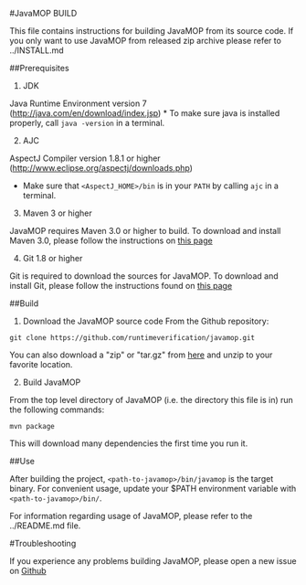 #JavaMOP BUILD

This file contains instructions for building JavaMOP from its source
code.  If you only want to use JavaMOP from released zip archive
please refer to ../INSTALL.md

##Prerequisites

1. JDK

 Java Runtime Environment version 7
 (http://java.com/en/download/index.jsp) * To make sure java is
 installed properly, call `java -version` in a terminal.

2. AJC

 AspectJ Compiler version 1.8.1 or higher
 (http://www.eclipse.org/aspectj/downloads.php)
 * Make sure that `<AspectJ_HOME>/bin` is in your `PATH` by calling
   `ajc` in a terminal.

3. Maven 3 or higher

 JavaMOP requires Maven 3.0 or higher to build. To download and
 install Maven 3.0, please follow the instructions on
 [this page](http://maven.apache.org/download.cgi)

4. Git 1.8 or higher

 Git is required to download the sources for JavaMOP.
 To download and install Git, please follow the instructions found
 on [this page](http://git-scm.com/book/en/Getting-Started-Installing-Git)

##Build

1. Download the JavaMOP source code From the Github repository:

 ```git clone https://github.com/runtimeverification/javamop.git```

 You can also download a "zip" or "tar.gz" from
 [here](https://github.com/runtimeverification/javamop/releases) and
 unzip to your favorite location.

2. Build JavaMOP

 From the top level directory of JavaMOP (i.e. the directory this file
 is in) run the following commands:

 ```mvn package```

 This will download many dependencies the first time you run it.


##Use

After building the project, `<path-to-javamop>/bin/javamop` is the
target binary. For convenient usage, update your $PATH environment
variable with `<path-to-javamop>/bin/`.

For information regarding usage of JavaMOP, please refer to the
../README.md file.

#Troubleshooting

If you experience any problems building JavaMOP, please open a new
issue on
[Github](https://github.com/runtimeverification/javamop/issues)
